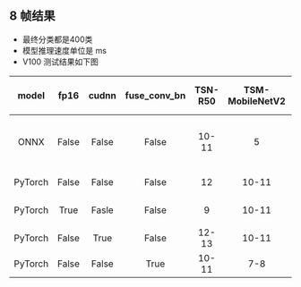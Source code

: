
## 8 帧结果

+ 最终分类都是400类
+ 模型推理速度单位是 ms
+ V100 测试结果如下图

|model|fp16|cudnn|fuse_conv_bn|TSN-R50|TSM-MobileNetV2|TSM-R50|TPN-TSM-R50|TIN-R50|comment|
|:-:|:-:|:-:|:-:|:-:|:-:|:-:|:-:|:-:|:-|
|ONNX|False|False|False|10-11|5|13|/|/|TPN/TIN ONNX模型转换失败|
|PyTorch|False|False|False|12|10-11|13|21-22|26-27|/|
|PyTorch|True|Fasle|False|9|10-11|12-13|17-18|27-28|TIN 需要改代码|
|PyTorch|False|True|False|12-13|10-11|13-14|17-18|26-27|/|
|PyTorch|False|False|True|10-11|7-8|12-13|20-21|24-25|/|